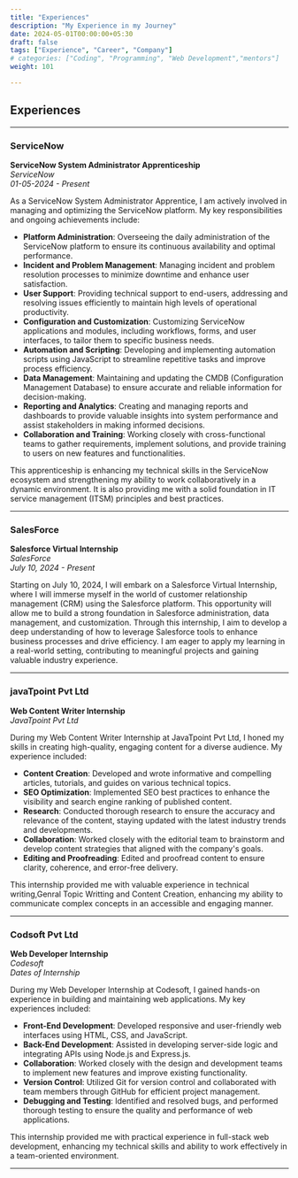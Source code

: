 ```yaml
---
title: "Experiences"
description: "My Experience in my Journey"
date: 2024-05-01T00:00:00+05:30
draft: false
tags: ["Experience", "Career", "Company"]
# categories: ["Coding", "Programming", "Web Development","mentors"]
weight: 101

---
```


## Experiences

---

### ServiceNow

**ServiceNow System Administrator Apprenticeship**  
*ServiceNow*  
*01-05-2024 - Present*

As a ServiceNow System Administrator Apprentice, I am actively involved in managing and optimizing the ServiceNow platform. My key responsibilities and ongoing achievements include:

- **Platform Administration**: Overseeing the daily administration of the ServiceNow platform to ensure its continuous availability and optimal performance.
- **Incident and Problem Management**: Managing incident and problem resolution processes to minimize downtime and enhance user satisfaction.
- **User Support**: Providing technical support to end-users, addressing and resolving issues efficiently to maintain high levels of operational productivity.
- **Configuration and Customization**: Customizing ServiceNow applications and modules, including workflows, forms, and user interfaces, to tailor them to specific business needs.
- **Automation and Scripting**: Developing and implementing automation scripts using JavaScript to streamline repetitive tasks and improve process efficiency.
- **Data Management**: Maintaining and updating the CMDB (Configuration Management Database) to ensure accurate and reliable information for decision-making.
- **Reporting and Analytics**: Creating and managing reports and dashboards to provide valuable insights into system performance and assist stakeholders in making informed decisions.
- **Collaboration and Training**: Working closely with cross-functional teams to gather requirements, implement solutions, and provide training to users on new features and functionalities.

This apprenticeship is enhancing my technical skills in the ServiceNow ecosystem and strengthening my ability to work collaboratively in a dynamic environment. It is also providing me with a solid foundation in IT service management (ITSM) principles and best practices.

---

### SalesForce


**Salesforce Virtual Internship**  
*SalesForce*  
*July 10, 2024 - Present*

Starting on July 10, 2024, I will embark on a Salesforce Virtual Internship, where I will immerse myself in the world of customer relationship management (CRM) using the Salesforce platform. This opportunity will allow me to build a strong foundation in Salesforce administration, data management, and customization. Through this internship, I aim to develop a deep understanding of how to leverage Salesforce tools to enhance business processes and drive efficiency. I am eager to apply my learning in a real-world setting, contributing to meaningful projects and gaining valuable industry experience.

---


### javaTpoint Pvt Ltd



**Web Content Writer Internship**  
*JavaTpoint Pvt Ltd*  


During my Web Content Writer Internship at JavaTpoint Pvt Ltd, I honed my skills in creating high-quality, engaging content for a diverse audience. My experience included:

- **Content Creation**: Developed and wrote informative and compelling articles, tutorials, and guides on various technical topics.
- **SEO Optimization**: Implemented SEO best practices to enhance the visibility and search engine ranking of published content.
- **Research**: Conducted thorough research to ensure the accuracy and relevance of the content, staying updated with the latest industry trends and developments.
- **Collaboration**: Worked closely with the editorial team to brainstorm and develop content strategies that aligned with the company's goals.
- **Editing and Proofreading**: Edited and proofread content to ensure clarity, coherence, and error-free delivery.

This internship provided me with valuable experience in technical writing,Genral Topic Writting and Content Creation, enhancing my ability to communicate complex concepts in an accessible and engaging manner.

---

### Codsoft Pvt Ltd


**Web Developer Internship**  
*Codesoft*  
*Dates of Internship*

During my Web Developer Internship at Codesoft, I gained hands-on experience in building and maintaining web applications. My key experiences included:

- **Front-End Development**: Developed responsive and user-friendly web interfaces using HTML, CSS, and JavaScript.
- **Back-End Development**: Assisted in developing server-side logic and integrating APIs using Node.js and Express.js.
- **Collaboration**: Worked closely with the design and development teams to implement new features and improve existing functionality.
- **Version Control**: Utilized Git for version control and collaborated with team members through GitHub for efficient project management.
- **Debugging and Testing**: Identified and resolved bugs, and performed thorough testing to ensure the quality and performance of web applications.

This internship provided me with practical experience in full-stack web development, enhancing my technical skills and ability to work effectively in a team-oriented environment.

---

